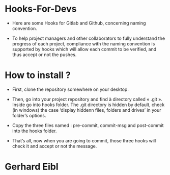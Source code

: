 # Hooks-For-Devs

- Here are some Hooks for Gitlab and Github, concerning naming convention.

- To help project managers and other collaborators to fully understand the progress of each project, compliance with the naming convention is supported by hooks which will allow each commit to be verified, and thus accept or not the pushes.

# How to install ?

- First, clone the repository somewhere on your desktop.

- Then, go into your project repository and find à directory called « .git ». Inside go into hooks folder. The .git directory is hidden by default, check (in windows) the case ‘display hiddenn files, folders and drives’ in your folder’s options.

- Copy the three files named : pre-commit, commit-msg and post-commit into the hooks folder.

- That’s all, now when you are going to commit, those three hooks will check it and accept or not the message.

# Gerhard Eibl
